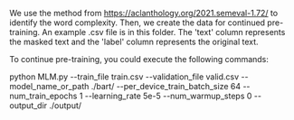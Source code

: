 We use the method from https://aclanthology.org/2021.semeval-1.72/ to identify the word complexity. Then, we create the data for continued pre-training. An example .csv file is in this folder. The 'text' column represents the masked text and the 'label' column represents the original text.

To continue pre-training, you could execute the following commands:

python MLM.py --train_file train.csv --validation_file valid.csv --model_name_or_path ./bart/ --per_device_train_batch_size 64 --num_train_epochs 1 --learning_rate 5e-5 --num_warmup_steps 0 --output_dir ./output/
